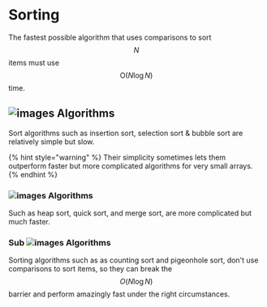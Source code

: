 # Sorting

The fastest possible algorithm that uses comparisons to sort $$N$$ items must use $$\text{O}(N \log{N})$$ time.

## ![images](https://learning.oreilly.com/api/v2/epubs/urn:orm:book:9781119575993/files/images/c06-i0012.png) Algorithms <a href="#head-2-88" id="head-2-88"></a>

Sort algorithms such as insertion sort, selection sort & bubble sort are relatively simple but slow.

{% hint style="warning" %}
Their simplicity sometimes lets them outperform faster but more complicated algorithms for very small arrays.&#x20;
{% endhint %}

### ![images](https://learning.oreilly.com/api/v2/epubs/urn:orm:book:9781119575993/files/images/c06-i0063.png) Algorithms <a href="#head-2-89" id="head-2-89"></a>

Such as heap sort, quick sort, and merge sort, are more complicated but much faster.&#x20;

### Sub ![images](https://learning.oreilly.com/api/v2/epubs/urn:orm:book:9781119575993/files/images/c06-i0018.png) Algorithms <a href="#head-2-91" id="head-2-91"></a>

Sorting algorithms such as as counting sort and pigeonhole sort, don't use comparisons to sort items, so they can break the $$O(N \log{N})$$ barrier and perform amazingly fast under the right circumstances.





